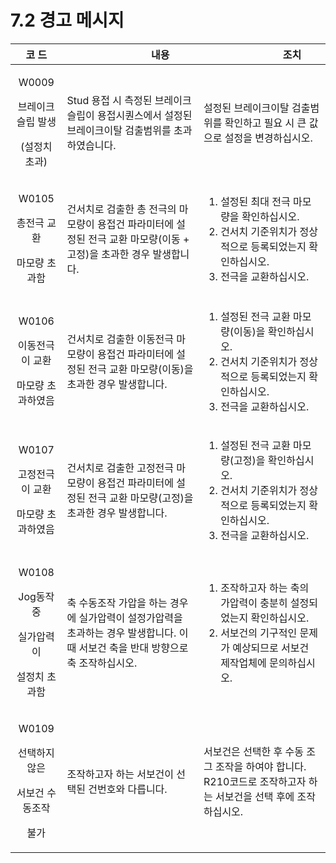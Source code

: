 # 7.2 경고 메시지

|                  코 드             | 　　　　　　내용                                                                  | 　　　　　　조치                                                                                                   |
| :----------------------------------------------------: | -------------------------------------- | ---------------------------------------------------- |
|      <p>W0009 </p><p>브레이크 슬립 발생</p><p>(설정치 초과)</p>     | Stud 용접 시 측정된 브레이크 슬립이 용접시퀀스에서 설정된 브레이크이탈 검출범위를 초과하였습니다.                  | 설정된 브레이크이탈 검출범위를 확인하고 필요 시 큰 값으로 설정을 변경하십시오.                                                               |
|       <p>W0105 </p><p>총전극 교환 </p><p>마모량 초과함</p>       | 건서치로 검출한 총 전극의 마모량이 용접건 파라미터에 설정된 전극 교환 마모량(이동 + 고정)을 초과한 경우 발생합니다.       | <ol><li>설정된 최대 전극 마모량을 확인하십시오.</li><li>건서치 기준위치가 정상적으로 등록되었는지 확인하십시오.</li><li>전극을 교환하십시오.</li></ol>        |
|      <p>W0106 </p><p>이동전극이 교환</p><p>마모량 초과하였음</p>      | 건서치로 검출한 이동전극 마모량이 용접건 파라미터에 설정된 전극 교환 마모량(이동)을 초과한 경우 발생합니다.             | <ol><li>설정된 전극 교환 마모량(이동)을 확인하십시오. </li><li>건서치 기준위치가 정상적으로 등록되었는지 확인하십시오.</li><li>전극을 교환하십시오.</li></ol>   |
|      <p>W0107 </p><p>고정전극이 교환 </p><p>마모량 초과하였음</p>     | 건서치로 검출한 고정전극 마모량이 용접건 파라미터에 설정된 전극 교환 마모량(고정)을 초과한 경우 발생합니다.             | <ol><li>설정된 전극 교환 마모량(고정)을 확인하십시오. </li><li>건서치 기준위치가 정상적으로 등록되었는지 확인하십시오. </li><li>전극을 교환하십시오.</li></ol>  |
| <p>W0108 </p><p>Jog동작중 </p><p>실가압력이 </p><p>설정치 초과함</p> | 축 수동조작 가압을 하는 경우에 실가압력이 설정가압력을 초과하는 경우 발생합니다. 이때 서보건 축을 반대 방향으로 축 조작하십시오. | <ol><li>조작하고자 하는 축의 가압력이 충분히 설정되었는지 확인하십시오.</li><li>서보건의 기구적인 문제가 예상되므로 서보건 제작업체에 문의하십시오.</li></ol><p></p> |
|  <p>W0109 </p><p>선택하지 않은 </p><p>서보건 수동조작 </p><p>불가</p> | 조작하고자 하는 서보건이 선택된 건번호와 다릅니다.                                              | 서보건은 선택한 후 수동 조그 조작을 하여야 합니다. R210코드로 조작하고자 하는 서보건을 선택 후에 조작하십시오.                                          |

